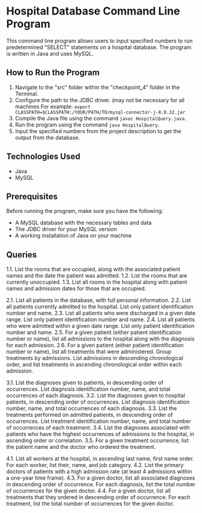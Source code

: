 # Hospital Database Command Line Program

This command line program allows users to input specified numbers to run predetermined "SELECT" statements on a hospital database. The program is written in Java and uses MySQL.

## How to Run the Program

1. Navigate to the "src" folder within the "checkpoint_4" folder in the Terminal.
2. Configure the path to the JDBC driver. (may not be necessary for all machines
      For example: `export CLASSPATH=$CLASSPATH:/YOUR/PATH/TO/mysql-connector-j-8.0.32.jar`
3. Compile the Java file using the command `javac HospitalQuery.java`.
4. Run the program using the command `java HospitalQuery`.
5. Input the specified numbers from the project description to get the output from the database.

## Technologies Used

- Java
- MySQL

## Prerequisites

Before running the program, make sure you have the following:

- A MySQL database with the necessary tables and data
- The JDBC driver for your MySQL version
- A working installation of Java on your machine


## Queries
1.1. List the rooms that are occupied, along with the associated patient names and the date the patient was
admitted.
1.2. List the rooms that are currently unoccupied.
1.3. List all rooms in the hospital along with patient names and admission dates for those that are
occupied.

2.1. List all patients in the database, with full personal information.
2.2. List all patients currently admitted to the hospital. List only patient identification number and name.
2.3. List all patients who were discharged in a given date range. List only patient identification number and
name.
2.4. List all patients who were admitted within a given date range. List only patient identification number
and name.
2.5. For a given patient (either patient identification number or name), list all admissions to the hospital
along with the diagnosis for each admission.
2.6. For a given patient (either patient identification number or name), list all treatments that were
administered. Group treatments by admissions. List admissions in descending chronological order,
and list treatments in ascending chronological order within each admission.

3.1. List the diagnoses given to patients, in descending order of occurrences. List diagnosis identification
number, name, and total occurrences of each diagnosis.
3.2. List the diagnoses given to hospital patients, in descending order of occurrences. List diagnosis
identification number, name, and total occurrences of each diagnosis.
3.3. List the treatments performed on admitted patients, in descending order of occurrences. List treatment
identification number, name, and total number of occurrences of each treatment.
3.4. List the diagnoses associated with patients who have the highest occurrences of admissions to the
hospital, in ascending order or correlation.
3.5. For a given treatment occurrence, list the patient name and the doctor who ordered the treatment.

4.1. List all workers at the hospital, in ascending last name, first name order. For each worker, list their,
name, and job category.
4.2. List the primary doctors of patients with a high admission rate (at least 4 admissions within a one-year
time frame).
4.3. For a given doctor, list all associated diagnoses in descending order of occurrence. For each
diagnosis, list the total number of occurrences for the given doctor.
4.4. For a given doctor, list all treatments that they ordered in descending order of occurrence. For each
treatment, list the total number of occurrences for the given doctor.
